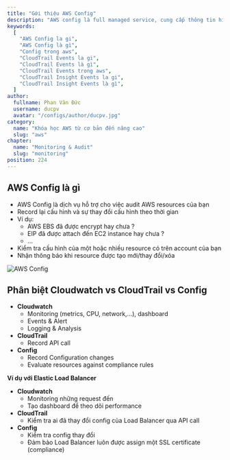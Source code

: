 ```yaml
---
title: "Gới thiệu AWS Config"
description: "AWS config là full managed service, cung cấp thông tin history cấu hình, báo notify thì có thay đổi về configuration để đảm bảo security và governance."
keywords:
  [
    "AWS Config la gi",
    "AWS Config là gì",
    "Config trong aws",
    "CloudTrail Events la gi",
    "CloudTrail Events là gì",
    "CloudTrail Events trong aws",
    "CloudTrail Insight Events la gi",
    "CloudTrail Insight Events là gì",
  ]
author:
  fullname: Phan Văn Đức
  username: ducpv
  avatar: "/configs/author/ducpv.jpg"
category:
  name: "Khóa học AWS từ cơ bản đến nâng cao"
  slug: "aws"
chapter:
  name: "Monitoring & Audit"
  slug: "monitoring"
position: 224
---
```


## AWS Config là gì

- AWS Config là dịch vụ hỗ trợ cho việc audit AWS resources của bạn
- Record lại cấu hình và sự thay đổi cấu hình theo thời gian
- Ví dụ:
  - AWS EBS đã được encrypt hay chưa ?
  - EIP đã được attach đến EC2 instance hay chưa ?
  - ...
- Kiểm tra cấu hình của một hoặc nhiều resource có trên account của bạn
- Nhận thông báo khi resource được tạo mới/thay đổi/xóa

![AWS Config](https://d1.awsstatic.com/Products/product-name/diagrams/product-page-diagram-Config_how-it-works.bd28728a9066c55d7ee69c0a655109001462e25b.png)

## Phân biệt Cloudwatch vs CloudTrail vs Config

- **Cloudwatch**
  - Monitoring (metrics, CPU, network,...), dashboard
  - Events & Alert
  - Logging & Analysis
- **CloudTrail**
  - Record API call
- **Config**
  - Record Configuration changes
  - Evaluate resources against compliance rules

**Ví dụ với Elastic Load Balancer**

- **Cloudwatch**
  - Monitoring những request đến
  - Tạo dashboard để theo dõi performance
- **CloudTrail**
  - Kiểm tra ai đã thay đổi config của Load Balancer qua API call
- **Config**
  - Kiểm tra config thay đổi
  - Đảm bảo Load Balancer luôn được assign một SSL certificate (compliance)
